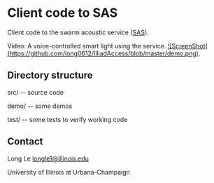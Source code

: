 Client code to SAS
==================

Client code to the swarm acoustic service ([SAS](https://acoustic.ifp.illinois.edu)). 

Video: A voice-controlled smart light using the service.
[![ScreenShot] (https://github.com/long0612/IlliadAccess/blob/master/demo.png)](http://vimeo.com/104966491).

## Directory structure
src/ -- source code

demo/ -- some demos

test/ -- some tests to verify working code

## Contact
Long Le <longle1@illinois.edu>

University of Illinois at Urbana-Champaign
